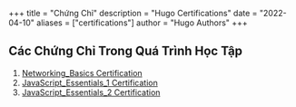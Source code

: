 +++
title = "Chứng Chỉ"
description = "Hugo Certifications"
date = "2022-04-10"
aliases = ["certifications"]
author = "Hugo Authors"
+++

## Các Chứng Chỉ Trong Quá Trình Học Tập 

1. [Networking_Basics Certification](/certificates/Networking_Basics.pdf)
2. [JavaScript_Essentials_1 Certification](/certificates/CCJAVASCRIPT1.pdf)
3. [JavaScript_Essentials_2 Certification](/certificates/CCJAVASCRIPT2.pdf)